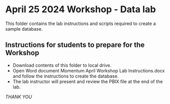 # April 25 2024 Workshop - Data lab

This folder contains the lab instructions and scripts required to create a sample database.

## Instructions for students to prepare for the Workshop
* Download contents of this folder to local drive.
* Open Word document Momentum April Workshop Lab Instructions.docx and follow the instructions to create the database.
* The lab instructor will present and review the PBIX file at the end of the lab. 

*THANK YOU*
